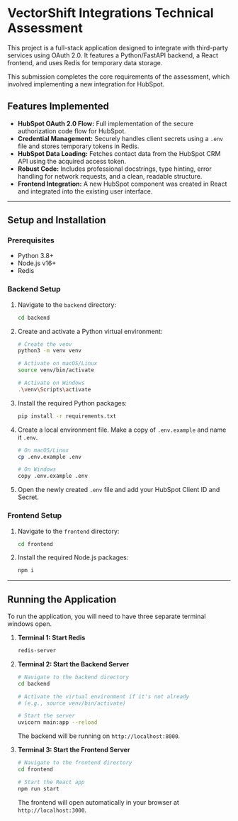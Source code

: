 # VectorShift Integrations Technical Assessment

This project is a full-stack application designed to integrate with third-party services using OAuth 2.0. It features a Python/FastAPI backend, a React frontend, and uses Redis for temporary data storage.

This submission completes the core requirements of the assessment, which involved implementing a new integration for HubSpot.

## Features Implemented
-   **HubSpot OAuth 2.0 Flow:** Full implementation of the secure authorization code flow for HubSpot.
-   **Credential Management:** Securely handles client secrets using a `.env` file and stores temporary tokens in Redis.
-   **HubSpot Data Loading:** Fetches contact data from the HubSpot CRM API using the acquired access token.
-   **Robust Code:** Includes professional docstrings, type hinting, error handling for network requests, and a clean, readable structure.
-   **Frontend Integration:** A new HubSpot component was created in React and integrated into the existing user interface.

---
## Setup and Installation

### Prerequisites
-   Python 3.8+
-   Node.js v16+
-   Redis

### Backend Setup
1.  Navigate to the `backend` directory:
    ```bash
    cd backend
    ```
2.  Create and activate a Python virtual environment:
    ```bash
    # Create the venv
    python3 -m venv venv

    # Activate on macOS/Linux
    source venv/bin/activate

    # Activate on Windows
    .\venv\Scripts\activate
    ```
3.  Install the required Python packages:
    ```bash
    pip install -r requirements.txt
    ```
4.  Create a local environment file. Make a copy of `.env.example` and name it `.env`.
    ```bash
    # On macOS/Linux
    cp .env.example .env

    # On Windows
    copy .env.example .env
    ```
5.  Open the newly created `.env` file and add your HubSpot Client ID and Secret.

### Frontend Setup
1.  Navigate to the `frontend` directory:
    ```bash
    cd frontend
    ```
2.  Install the required Node.js packages:
    ```bash
    npm i
    ```

---
## Running the Application

To run the application, you will need to have three separate terminal windows open.

1.  **Terminal 1: Start Redis**
    ```bash
    redis-server
    ```

2.  **Terminal 2: Start the Backend Server**
    ```bash
    # Navigate to the backend directory
    cd backend

    # Activate the virtual environment if it's not already
    # (e.g., source venv/bin/activate)

    # Start the server
    uvicorn main:app --reload
    ```
    The backend will be running on `http://localhost:8000`.

3.  **Terminal 3: Start the Frontend Server**
    ```bash
    # Navigate to the frontend directory
    cd frontend

    # Start the React app
    npm run start
    ```
    The frontend will open automatically in your browser at `http://localhost:3000`.
